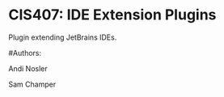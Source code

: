 # CIS407: IDE Extension Plugins

Plugin extending JetBrains IDEs.

#Authors:

Andi Nosler

Sam Champer
